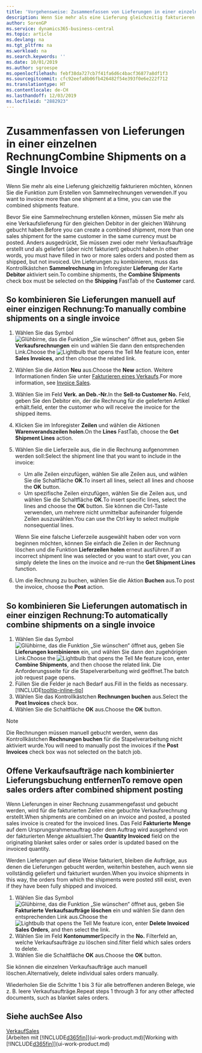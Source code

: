 ```yaml
---
title: 'Vorgehensweise: Zusammenfassen von Lieferungen in einer einzelnen Rechnung | Microsoft Docs'
description: Wenn Sie mehr als eine Lieferung gleichzeitig fakturieren möchten, können Sie die Funktion zum Erstellen von Sammelrechnungen verwenden.
author: SorenGP
ms.service: dynamics365-business-central
ms.topic: article
ms.devlang: na
ms.tgt_pltfrm: na
ms.workload: na
ms.search.keywords: ''
ms.date: 10/01/2019
ms.author: sgroespe
ms.openlocfilehash: febf38da727cb7f41fa6d6c4bacf36877a8df1f3
ms.sourcegitcommit: cfc92eefa8b06fb426482f54e393f0e6e222f712
ms.translationtype: HT
ms.contentlocale: de-CH
ms.lasthandoff: 12/03/2019
ms.locfileid: "2882923"
---
```

# <a name="combine-shipments-on-a-single-invoice"></a><span data-ttu-id="e7535-103">Zusammenfassen von Lieferungen in einer einzelnen Rechnung</span><span class="sxs-lookup"><span data-stu-id="e7535-103">Combine Shipments on a Single Invoice</span></span>
<span data-ttu-id="e7535-104">Wenn Sie mehr als eine Lieferung gleichzeitig fakturieren möchten, können Sie die Funktion zum Erstellen von Sammelrechnungen verwenden.</span><span class="sxs-lookup"><span data-stu-id="e7535-104">If you want to invoice more than one shipment at a time, you can use the combined shipments feature.</span></span>  

 <span data-ttu-id="e7535-105">Bevor Sie eine Sammelrechnung erstellen können, müssen Sie mehr als eine Verkaufslieferung für den gleichen Debitor in der gleichen Währung gebucht haben.</span><span class="sxs-lookup"><span data-stu-id="e7535-105">Before you can create a combined shipment, more than one sales shipment for the same customer in the same currency must be posted.</span></span> <span data-ttu-id="e7535-106">Anders ausgedrückt, Sie müssen zwei oder mehr Verkaufsaufträge erstellt und als geliefert (aber nicht fakturiert) gebucht haben.</span><span class="sxs-lookup"><span data-stu-id="e7535-106">In other words, you must have filled in two or more sales orders and posted them as shipped, but not invoiced.</span></span> <span data-ttu-id="e7535-107">Um Lieferungen zu kombinieren, muss das Kontrollkästchen **Sammelrechnung** im Inforegister **Lieferung** der Karte **Debitor** aktiviert sein.</span><span class="sxs-lookup"><span data-stu-id="e7535-107">To combine shipments, the **Combine Shipments** check box must be selected on the **Shipping** FastTab of the **Customer** card.</span></span>  

## <a name="to-manually-combine-shipments-on-a-single-invoice"></a><span data-ttu-id="e7535-108">So kombinieren Sie Lieferungen manuell auf einer einzigen Rechnung:</span><span class="sxs-lookup"><span data-stu-id="e7535-108">To manually combine shipments on a single invoice</span></span>  
1. <span data-ttu-id="e7535-109">Wählen Sie das Symbol ![Glühbirne, das die Funktion „Sie wünschen“ öffnet](media/ui-search/search_small.png "Tell Me-Funktion") aus, geben Sie **Verkaufsrechnungen** ein und wählen Sie dann den entsprechenden Link.</span><span class="sxs-lookup"><span data-stu-id="e7535-109">Choose the ![Lightbulb that opens the Tell Me feature](media/ui-search/search_small.png "Tell me what you want to do") icon, enter **Sales Invoices**, and then choose the related link.</span></span>  
2. <span data-ttu-id="e7535-110">Wählen Sie die Aktion **Neu** aus.</span><span class="sxs-lookup"><span data-stu-id="e7535-110">Choose the **New** action.</span></span> <span data-ttu-id="e7535-111">Weitere Informationen finden Sie unter [Fakturieren eines Verkaufs](sales-how-invoice-sales.md).</span><span class="sxs-lookup"><span data-stu-id="e7535-111">For more information, see [Invoice Sales](sales-how-invoice-sales.md).</span></span>
3. <span data-ttu-id="e7535-112">Wählen Sie im Feld **Verk. an Deb.-Nr.**</span><span class="sxs-lookup"><span data-stu-id="e7535-112">In the **Sell-to Customer No.**</span></span> <span data-ttu-id="e7535-113">Feld, geben Sie den Debitor ein, der die Rechnung für die gelieferten Artikel erhält.</span><span class="sxs-lookup"><span data-stu-id="e7535-113">field, enter the customer who will receive the invoice for the shipped items.</span></span>  
4. <span data-ttu-id="e7535-114">Klicken Sie im Inforegister **Zeilen** und wählen die  Aktionen **Warenverandszeilen holen**.</span><span class="sxs-lookup"><span data-stu-id="e7535-114">On the **Lines** FastTab, choose the **Get Shipment Lines** action.</span></span>  
5. <span data-ttu-id="e7535-115">Wählen Sie die Lieferzeile aus, die in die Rechnung aufgenommen werden soll:</span><span class="sxs-lookup"><span data-stu-id="e7535-115">Select the shipment line that you want to include in the invoice:</span></span>  

    - <span data-ttu-id="e7535-116">Um alle Zeilen einzufügen, wählen Sie alle Zeilen aus, und wählen Sie die Schaltfläche **OK**.</span><span class="sxs-lookup"><span data-stu-id="e7535-116">To insert all lines, select all lines and choose the **OK** button.</span></span>  
    - <span data-ttu-id="e7535-117">Um spezifische Zeilen einzufügen, wählen Sie die Zeilen aus, und wählen Sie die Schaltfläche **OK**.</span><span class="sxs-lookup"><span data-stu-id="e7535-117">To insert specific lines, select the lines and choose the **OK** button.</span></span> <span data-ttu-id="e7535-118">Sie können die Ctrl-Taste verwenden, um mehrere nicht unmittelbar aufeinander folgende Zeilen auszuwählen.</span><span class="sxs-lookup"><span data-stu-id="e7535-118">You can use the Ctrl key to select multiple nonsequential lines.</span></span>  

    <span data-ttu-id="e7535-119">Wenn Sie eine falsche Lieferzeile ausgewählt haben oder von vorn beginnen möchten, können Sie einfach die Zeilen in der Rechnung löschen und die Funktion **Lieferzeilen holen** erneut ausführen.</span><span class="sxs-lookup"><span data-stu-id="e7535-119">If an incorrect shipment line was selected or you want to start over, you can simply delete the lines on the invoice and re-run the **Get Shipment Lines** function.</span></span>  
7. <span data-ttu-id="e7535-120">Um die Rechnung zu buchen, wählen Sie die Aktion **Buchen** aus.</span><span class="sxs-lookup"><span data-stu-id="e7535-120">To post the invoice, choose the **Post** action.</span></span>  

## <a name="to-automatically-combine-shipments-on-a-single-invoice"></a><span data-ttu-id="e7535-121">So kombinieren Sie Lieferungen automatisch in einer einzigen Rechnung:</span><span class="sxs-lookup"><span data-stu-id="e7535-121">To automatically combine shipments on a single invoice</span></span>  
1. <span data-ttu-id="e7535-122">Wählen Sie das Symbol ![Glühbirne, das die Funktion „Sie wünschen“ öffnet](media/ui-search/search_small.png "Tell Me-Funktion") aus, geben Sie **Lieferungen kombinieren** ein, und wählen Sie dann den zugehörigen Link.</span><span class="sxs-lookup"><span data-stu-id="e7535-122">Choose the ![Lightbulb that opens the Tell Me feature](media/ui-search/search_small.png "Tell me what you want to do") icon, enter **Combine Shipments**, and then choose the related link.</span></span> <span data-ttu-id="e7535-123">Die Anforderungsseite für die Stapelverarbeitung wird geöffnet.</span><span class="sxs-lookup"><span data-stu-id="e7535-123">The batch job request page opens.</span></span>  
2. <span data-ttu-id="e7535-124">Füllen Sie die Felder je nach Bedarf aus.</span><span class="sxs-lookup"><span data-stu-id="e7535-124">Fill in the fields as necessary.</span></span> [!INCLUDE[tooltip-inline-tip](includes/tooltip-inline-tip_md.md)]
3. <span data-ttu-id="e7535-125">Wählen Sie das Kontrollkästchen **Rechnungen buchen** aus.</span><span class="sxs-lookup"><span data-stu-id="e7535-125">Select the **Post Invoices** check box.</span></span>  
4.  <span data-ttu-id="e7535-126">Wählen Sie die Schaltfläche **OK** aus.</span><span class="sxs-lookup"><span data-stu-id="e7535-126">Choose the **OK** button.</span></span>  

> [!NOTE]  
>  <span data-ttu-id="e7535-127">Die Rechnungen müssen manuell gebucht werden, wenn das Kontrollkästchen **Rechnungen buchen** für die Stapelverarbeitung nicht aktiviert wurde.</span><span class="sxs-lookup"><span data-stu-id="e7535-127">You will need to manually post the invoices if the **Post Invoices** check box was not selected on the batch job.</span></span>  

## <a name="to-remove-open-sales-orders-after-combined-shipment-posting"></a><span data-ttu-id="e7535-128">Offene Verkaufsaufträge nach kombinierter Lieferungsbuchung entfernen</span><span class="sxs-lookup"><span data-stu-id="e7535-128">To remove open sales orders after combined shipment posting</span></span> 
<span data-ttu-id="e7535-129">Wenn Lieferungen in einer Rechnung zusammengefasst und gebucht werden, wird für die fakturierten Zeilen eine gebuchte Verkaufsrechnung erstellt.</span><span class="sxs-lookup"><span data-stu-id="e7535-129">When shipments are combined on an invoice and posted, a posted sales invoice is created for the invoiced lines.</span></span> <span data-ttu-id="e7535-130">Das Feld **Fakturierte Menge** auf dem Ursprungsrahmenauftrag oder dem Auftrag wird ausgehend von der fakturierten Menge aktualisiert.</span><span class="sxs-lookup"><span data-stu-id="e7535-130">The **Quantity Invoiced** field on the originating blanket sales order or sales order is updated based on the invoiced quantity.</span></span>  

<span data-ttu-id="e7535-131">Werden Lieferungen auf diese Weise fakturiert, bleiben die Aufträge, aus denen die Lieferungen gebucht werden, weiterhin bestehen, auch wenn sie vollständig geliefert und fakturiert wurden.</span><span class="sxs-lookup"><span data-stu-id="e7535-131">When you invoice shipments in this way, the orders from which the shipments were posted still exist, even if they have been fully shipped and invoiced.</span></span>   

1. <span data-ttu-id="e7535-132">Wählen Sie das Symbol ![Glühbirne, das die Funktion „Sie wünschen“ öffnet](media/ui-search/search_small.png "Tell Me-Funktion") aus, geben Sie **Fakturierte Verkaufsaufträge löschen** ein und wählen Sie dann den entsprechenden Link aus.</span><span class="sxs-lookup"><span data-stu-id="e7535-132">Choose the ![Lightbulb that opens the Tell Me feature](media/ui-search/search_small.png "Tell me what you want to do") icon, enter **Delete Invoiced Sales Orders**, and then select the link.</span></span>  
2. <span data-ttu-id="e7535-133">Wählen Sie im Feld **Kontonummer**</span><span class="sxs-lookup"><span data-stu-id="e7535-133">Specify in the **No.**</span></span> <span data-ttu-id="e7535-134">Filterfeld an, welche Verkaufsaufträge zu löschen sind.</span><span class="sxs-lookup"><span data-stu-id="e7535-134">filter field which sales orders to delete.</span></span>  
3. <span data-ttu-id="e7535-135">Wählen Sie die Schaltfläche **OK** aus.</span><span class="sxs-lookup"><span data-stu-id="e7535-135">Choose the **OK** button.</span></span>  

<span data-ttu-id="e7535-136">Sie können die einzelnen Verkaufsaufträge auch manuell löschen.</span><span class="sxs-lookup"><span data-stu-id="e7535-136">Alternatively, delete individual sales orders manually.</span></span>  

<span data-ttu-id="e7535-137">Wiederholen Sie die Schritte 1 bis 3 für alle betroffenen anderen Belege, wie z. B. leere Verkaufsaufträge.</span><span class="sxs-lookup"><span data-stu-id="e7535-137">Repeat steps 1 through 3 for any other affected documents, such as blanket sales orders.</span></span>

## <a name="see-also"></a><span data-ttu-id="e7535-138">Siehe auch</span><span class="sxs-lookup"><span data-stu-id="e7535-138">See Also</span></span>  
[<span data-ttu-id="e7535-139">Verkauf</span><span class="sxs-lookup"><span data-stu-id="e7535-139">Sales</span></span>](sales-manage-sales.md)  
<span data-ttu-id="e7535-140">[Arbeiten mit [!INCLUDE[d365fin](includes/d365fin_md.md)]](ui-work-product.md)</span><span class="sxs-lookup"><span data-stu-id="e7535-140">[Working with [!INCLUDE[d365fin](includes/d365fin_md.md)]](ui-work-product.md)</span></span>
